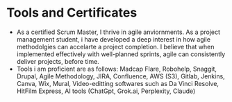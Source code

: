 # Tools and Certificates
- As a certified Scrum Master, I thrive in agile anviornments. As a project management student, i have developed a deep interest in how agile methodolgies can accelarte a project completion. I believe that when implemented effectively with well-planned sprints, agile can consistently deliver projects, before time.
- Tools i am proficient are as follows:
  Madcap Flare, Robohelp, Snaggit, Drupal, Agile Methodology, JIRA, Confluence, AWS (S3), Gitlab, Jenkins, Canva, Wix, Mural, Video-editting softwares such as Da Vinci Resolve, HitFilm Express, AI tools (ChatGpt, Grok.ai, Perplexity, Claude)
